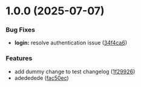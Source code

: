 # 1.0.0 (2025-07-07)


### Bug Fixes

* **login:** resolve authentication issue ([34f4ca6](https://github.com/ZulAasim/mygitproj1/commit/34f4ca6c96f12856f89816da270d72fec41cd14b))


### Features

* add dummy change to test changelog ([1f29926](https://github.com/ZulAasim/mygitproj1/commit/1f29926e688932d5230f08005eb59f2fbb69d05f))
* adededede ([fac50ec](https://github.com/ZulAasim/mygitproj1/commit/fac50ec89effef6e2f966f4676dcec001bdbb51e))




